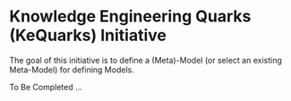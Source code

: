 
Knowledge Engineering Quarks (KeQuarks) Initiative
==

The goal of this initiative is to define a (Meta)-Model (or select an existing Meta-Model) for defining Models.

To Be Completed ...
